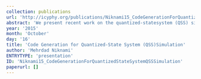 ```yaml
---
collection: publications
url: 'http://icyphy.org/publications/Niknami15_CodeGenerationForQuantizedStateSystemQSSSimulation'
abstract: 'We present recent work on the quantized-statesystem (QSS) simulation methods and the semanticsof QSS integrators and quantizers, including theimproved semantics of instantaneous derivativepropagation within the discrete-event (DE) model,taking into account sparsity properties of thesystem.'
year: '2015'
month: 'October'
day: '16'
title: 'Code Generation for Quantized-State System (QSS)Simulation'
author: 'Mehrdad Niknami'
ENTRYTYPE: 'presentation'
ID: 'Niknami15_CodeGenerationForQuantizedStateSystemQSSSimulation'
paperurl: []
---
```

